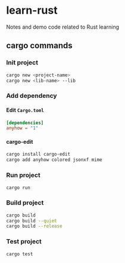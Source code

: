 # learn-rust
Notes and demo code related to Rust learning

## cargo commands

### Init project

```bash
cargo new <project-name>
cargo new <lib-name> --lib
```

### Add dependency

#### Edit `Cargo.toml`

```toml
[dependencies]
anyhow = "1"
```

#### cargo-edit

```bash
cargo install cargo-edit
cargo add anyhow colored jsonxf mime
```

### Run project

```bash
cargo run
```

### Build project

```bash
cargo build
cargo build --quiet
cargo build --release
```

### Test project

```bash
cargo test
```